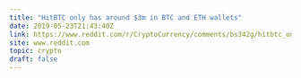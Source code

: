 ```yaml
---
title: "HitBTC only has around $3m in BTC and ETH wallets"
date: 2019-05-23T21:43:40Z
link: https://www.reddit.com/r/CryptoCurrency/comments/bs342g/hitbtc_only_has_around_3m_in_btc_and_eth_wallets/?utm_medium=RSS&utm_source=hune
site: www.reddit.com
topic: crypto
draft: false
---
```


